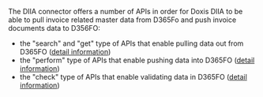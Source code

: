 The DIIA connector offers a number of APIs in order for Doxis DIIA to be able to pull invoice related master data from  D365Fo and push invoice documents data to D356FO:
- the "search" and "get" type of APIs that enable pulling data out from D365FO ([detail information](/BE%2Dterna-SER-Connectors/BE%2Dterna-SER-Connectors-for-Dynamics-365-Finance-and-Operations/DIIA-Connector/DIIA-connector-APIs/API-type:-"search"-and-"get"))
- the "perform" type of APIs that enable pushing data into D365FO ([detail information](/BE%2Dterna-SER-Connectors/BE%2Dterna-SER-Connectors-for-Dynamics-365-Finance-and-Operations/DIIA-Connector/DIIA-connector-APIs/Perform-APIM-group))
- the "check" type of APIs that enable validating data in D365FO ([detail information](/BE%2Dterna-SER-Connectors/BE%2Dterna-SER-Connectors-for-Dynamics-365-Finance-and-Operations/DIIA-Connector/DIIA-connector-APIs/API-type:-"check"))